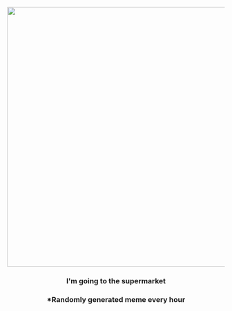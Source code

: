 <p align="center">
        <img src="https://i.redd.it/xohk4xlc9hu81.gif" width="600" height="600">
        </p>
        <h3 align="center">I'm going to the supermarket</h3>
        <h3 align="center">*Randomly generated meme every hour</h3>
    